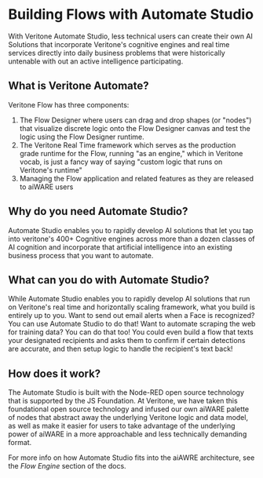 <!-- This is the Readme for the `Building Flows` sub-section of the Developer section on docs.veritone.com -->
<!-- The general layout will read something like: Building Flows -> What is Flow -> Why Flow -> Creating Flows --> 
<!-- How does it work? -> Quickstarts -> FAQ -->

# Building Flows with Automate Studio

With Veritone Automate Studio, less technical users can create their own AI Solutions that incorporate Veritone's cognitive engines and real time services directly into daily business problems that were historically untenable with out an active intelligence participating.

## What is Veritone Automate?

Veritone Flow has three components: 
1. The Flow Designer where users can drag and drop shapes (or "nodes") that visualize discrete logic onto the Flow Designer canvas and test the logic using the Flow Designer runtime.
1. The Veritone Real Time framework which serves as the production grade runtime for the Flow, running "as an engine," which in Veritone vocab, is just a fancy way of saying "custom logic that runs on Veritone's runtime"
1. Managing the Flow application and related features as they are released to aiWARE users

## Why do you need Automate Studio?

Automate Studio enables you to rapidly develop AI solutions that let you tap into veritone's 400+ Cognitive engines across more than a dozen classes of AI cognition and incorporate that artificial intelligence into an existing business process that you want to automate. 

## What can you do with Automate Studio?

While Automate Studio enables you to rapidly develop AI solutions that run on Veritone's real time and horizontally scaling framework, what you build is entirely up to you. Want to send out email alerts when a Face is recognized? You can use Automate Studio to do that! Want to automate scraping the web for training data? You can do that too! You could even build a flow that texts your designated recipients and asks them to confirm if certain detections are accurate, and then setup logic to handle the recipient's text back!

## How does it work?

The Automate Studio is built with the Node-RED open source technology that is supported by the JS Foundation. At Veritone, we have taken this foundational open source technology and infused our own aiWARE palette of nodes that abstract away the underlying Veritone logic and data model, as well as make it easier for users to take advantage of the underlying power of aiWARE in a more approachable and less technically demanding format. 

For more info on how Automate Studio fits into the aiAWRE architecture, see the *Flow Engine* section of the docs.
